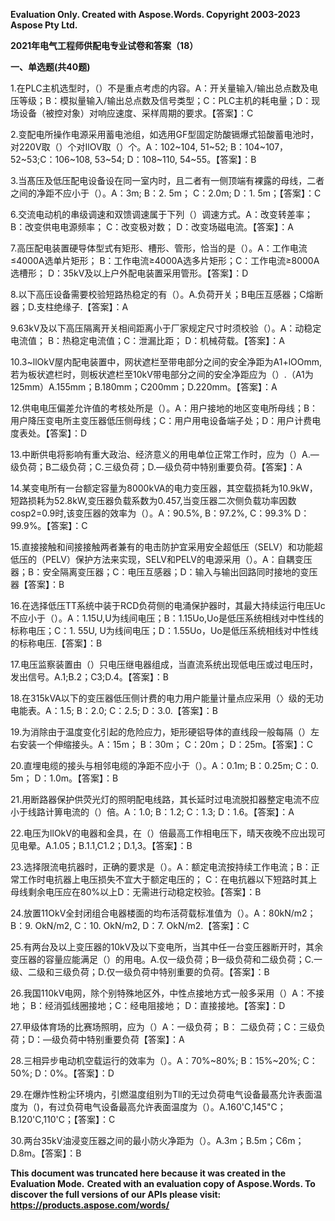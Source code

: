 ﻿**Evaluation Only. Created with Aspose.Words. Copyright 2003-2023 Aspose Pty Ltd.**

**2021年电气工程师供配电专业试卷和答案（18）**

**一、单选题(共40题)**

1\.在PLC主机选型时，（）不是重点考虑的内容。A：开关量输入/输出总点数及电压等级；B：模拟量输入/输出总点数及信号类型；C：PLC主机的耗电量；D：现场设备（被控对象）对响应速度、采样周期的要求。【答案】：C

2\.变配电所操作电源采用蓄电池组，如选用GF型固定防酸镉爆式铅酸蓄电池时，对220V取（）个对IlOV取（）个。A：102~104, 51~52; B：104~107， 52~53;C：106~108, 53~54; D：108~110, 54~55。【答案】：B

3\.当髙压及低压配电设备设在同一室内时，且二者有一侧顶端有裸露的母线，二者之间的净距不应小于（）。A：3m; B：2. 5m； C：2.0m; D：1. 5m；【答案】：C

6\.交流电动机的串级调速和双馈调速属于下列（）调速方式。A：改变转差率； B：改变供电电源频率； C：改变极对数； D：改变场磁电流。【答案】：A

7\.高压配电装置硬导体型式有矩形、槽形、管形，恰当的是（）。A：工作电流≤4000A选单片矩形； B：工作电流≥4000A选多片矩形；C：工作电流≥8000A选槽形； D：35kV及以上户外配电装置采用管形。【答案】：D

8\.以下高压设备需要校验短路热稳定的有（）。A.负荷开关；B电压互感器；C熔断器；D.支柱绝缘子.【答案】：A

9\.63kV及以下高压隔离开关相间距离小于厂家规定尺寸时须校验（）。A：动稳定电流值； B：热稳定电流值；C：泄漏比距； D：机械荷载。【答案】：A

10\.3~llOkV屋内配电装置中，网状遮栏至带电部分之间的安全净距为A1+lOOmm,若为板状遮栏时，则板状遮栏至10kV带电部分之间的安全净距应为（）.（A1为125mm）A.155mm；B.180mm；C200mm；D.220mm。【答案】：A

12\.供电电压偏差允许值的考核处所是（）。A：用户接地的地区变电所母线；B：用户降压变电所主变压器低压侧母线；C：用户用电设备端子处；D：用户计费电度表处。【答案】：D

13\.中断供电将影响有重大政治、经济意义的用电单位正常工作时，应为（）A.—级负荷；B二级负荷；C.三级负荷；D.—级负荷中特别重要负荷。【答案】：A

14\.某变电所有一台额定容量为8000kVA的电力变压器，其空载损耗为10.9kW，短路损耗为52.8kW,变压器负载系数为0.457,当变压器二次侧负载功率因数cosp2=0.9时,该变压器的效率为（）。A：90.5%, B：97.2%, C：99.3% D：99.9%。【答案】：C

15\.直接接触和间接接触两者兼有的电击防护宜采用安全超低压（SELV）和功能超低压的（PELV）保护方法来实现，SELV和PELV的电源采用（）。A：自耦变压器；B：安全隔离变压器；C：电压互感器；D：输入与输出回路同时接地的变压器【答案】：B

16\.在选择低压TT系统中装于RCD负荷侧的电涌保护器时，其最大持续运行电压Uc不应小于（）。A：1.15U,U为线间电压；B：1.15Uo,Uo是低压系统相线对中性线的标称电压；C：1. 55U, U为线间电压；D：1.55Uo，Uo是低压系统相线对中性线的标称电压.【答案】：B

17\.电压监察装置由（）只电压继电器组成，当直流系统出现低电压或过电压时，发出信号。A.1;B.2；C3;D.4。【答案】：B

18\.在315kVA以下的变压器低压侧计费的电力用户能量计量点应采用（〉级的无功电能表。A：1.5; B：2.0; C：2.5; D：3.0.【答案】：B

19\.为消除由于温度变化引起的危险应力，矩形硬铝导体的直线段一般每隔（）左右安装一个伸缩接头。A：15m； B：30m； C：20m； D：25m。【答案】：C

20\.直埋电缆的接头与相邻电缆的净距不应小于（）。A：0.1m; B：0.25m; C：0. 5m； D：1.0m。【答案】：B

21\.用断路器保护供荧光灯的照明配电线路，其长延时过电流脱扣器整定电流不应小于线路计箅电流的（）倍。A：1.0; B：1.2; C：1.3; D：1.6。【答案】：A

22\.电压为llOkV的电器和金具，在（）倍最高工作相电压下，晴天夜晚不应出现可见电晕。A.1.05；B.1.1,C1.2；D.1,3。【答案】：B

23\.选择限流电抗器时，正确的要求是（）。A：额定电流按持续工作电流；B：正常工作时电抗器上电压损失不宜大于额定电压的； C：在电抗器以下短路时其上母线剩余电压应在80%以上D：无需进行动稳定校验。【答案】：B

24\.放置11OkV全封闭组合电器楼面的均布活荷载标准值为（）。A：80kN/m2； B：9. OkN/m2, C：10. OkN/m2, D：7. OkN/m2.【答案】：C

25\.有两台及以上变压器的10kV及以下变电所，当其中任一台变压器断开时，其余变压器的容量应能满足（）的用电。A.仅一级负荷；B—级负荷和二级负荷；C.一级、二级和三级负荷；D.仅一级负荷中特别重要的负荷。【答案】：B

26\.我国110kV电网，除个别特殊地区外，中性点接地方式一般多采用（）A：不接地； B：经消弧线圈接地；C：经电阻接地； D：直接接地。【答案】：D

27\.甲级体育场的比赛场照明，应为（）A：一级负荷； B： 二级负荷；C：三级负荷；D：—级负荷中特别重要负荷【答案】：A

28\.三相异步电动机空载运行的效率为（）。A：70%~80%; B：15%~20%; C：50%; D：0%。【答案】：D

29\.在爆炸性粉尘环境内，引燃温度组别为Tll的无过负荷电气设备最髙允许表面温度为（)，有过负荷电气设备最高允许表面温度为（）。A.160'C,145"C；B.120'C,110'C；【答案】：C

30\.两台35kV油浸变压器之间的最小防火净距为（）。A.3m；B.5m；C6m；D.8m。【答案】：B


**This document was truncated here because it was created in the Evaluation Mode.**
**Created with an evaluation copy of Aspose.Words. To discover the full versions of our APIs please visit: https://products.aspose.com/words/**
